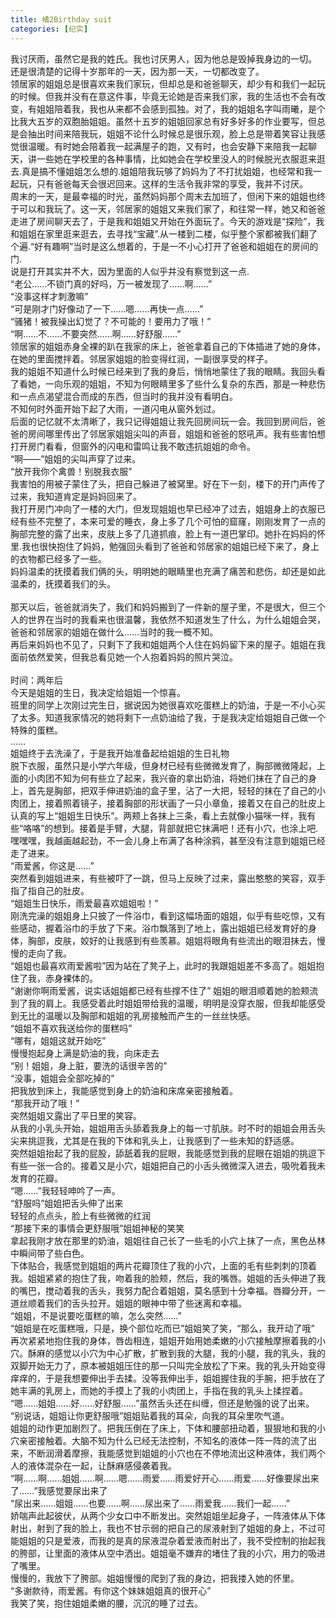 ```yaml
---
title: 橘2Birthday suit
categories: [纪实]
---
```


我讨厌雨，虽然它是我的姓氏。我也讨厌男人，因为他总是毁掉我身边的一切。<br>还是很清楚的记得十岁那年的一天，因为那一天，一切都改变了。<br>领居家的姐姐总是很喜欢来我们家玩，但却总是和爸爸聊天，却少有和我们一起玩的时候。但我并没有在意这件事，毕竟无论她是否来我们家，我的生活也不会有改变，有姐姐陪着我，我也从来都不会感到孤独。对了，我的姐姐名字叫雨曦，是个比我大五岁的双胞胎姐姐。虽然十五岁的姐姐回家总有好多好多的作业要写，但总是会抽出时间来陪我玩，姐姐不论什么时候总是很乐观，脸上总是带着笑容让我感觉很温暖。有时她会陪着我一起满屋子的跑，又有时，也会安静下来陪我一起聊天，讲一些她在学校里的各种事情，比如她会在学校里没人的时候脱光衣服逛来逛去\.真是搞不懂姐姐怎么想的\.姐姐陪我玩够了妈妈为了不打扰姐姐，也经常和我一起玩，只有爸爸每天会很迟回来。这样的生活令我非常的享受，我并不讨厌。<br>周末的一天，是最幸福的时光，虽然妈妈那个周末去加班了，但闲下来的姐姐也终于可以和我玩了。这一天，邻居家的姐姐又来我们家了，和往常一样，她又和爸爸走进了房间聊天去了，于是我和姐姐又开始在外面玩了。今天的游戏是“探险”，我和姐姐在家里逛来逛去，去寻找“宝藏”\.从一楼到二楼，似乎整个家都被我们翻了个遍\.“好有趣啊”当时是这么想着的，于是一不小心打开了爸爸和姐姐在的房间的门\.<br>说是打开其实并不大，因为里面的人似乎并没有察觉到这一点\.<br>“老公……不锁门真的好吗，万一被发现了……啊……”<br>“没事这样才刺激嘛”<br>“可是刚才门好像动了一下……嗯……再快一点……”<br>“骚猪！被我操出幻觉了？不可能的！要用力了哦！”<br>“啊……不……不要突然……啊……好舒服……”<br>领居家的姐姐赤身全裸的趴在我家的床上，爸爸拿着自己的下体插进了她的身体，在她的里面搅拌着。邻居家姐姐的脸变得红润，一副很享受的样子。<br>我的姐姐不知道什么时候已经来到了我的身后，悄悄地蒙住了我的眼睛。我回头看了看她，一向乐观的姐姐，不知为何眼睛里多了些什么复杂的东西，那是一种悲伤和一点点渴望混合而成的东西，但当时的我并没有看明白。<br>不知何时外面开始下起了大雨，一道闪电从窗外划过。<br>后面的记忆就不太清晰了，我只记得姐姐让我先回房间玩一会。我回到房间后，爸爸的房间哪里传出了邻居家姐姐尖叫的声音，姐姐和爸爸的怒吼声。我有些害怕想打开房门看看，但窗外的闪电和雷鸣让我不敢违抗姐姐的命令。<br>“啊——”姐姐的尖叫声穿了过来。<br>“放开我你个禽兽！别脱我衣服”<br>我害怕的用被子蒙住了头，把自己躲进了被窝里。好在下一刻，楼下的开门声传了过来，我知道肯定是妈妈回来了。<br>我打开房门冲向了一楼的大门，但发现姐姐也早已经冲了过去，姐姐身上的衣服已经有些不完整了，本来可爱的睡衣，身上多了几个可怕的窟窿，刚刚发育了一点的胸部完整的露了出来，皮肤上多了几道抓痕，脸上有一道巴掌印。她扑在妈妈的怀里\.我也很快抱住了妈妈，勉强回头看到了爸爸和邻居家的姐姐已经下来了，身上的衣物都已经多了一些。<br>妈妈温柔的抚摸着我们俩的头，明明她的眼睛里也充满了痛苦和悲伤，却还是如此温柔的，抚摸着我们的头。<br><br>那天以后，爸爸就消失了，我们和妈妈搬到了一件新的屋子里，不是很大，但三个人的世界在当时的我看来也很温馨，我依然不知道发生了什么，为什么姐姐会哭，爸爸和邻居家的姐姐在做什么……当时的我一概不知。<br>再后来妈妈也不见了，只剩下了我和姐姐两个人住在妈妈留下来的屋子。姐姐在我面前依然爱笑，但我总看见她一个人抱着妈妈的照片哭泣。<br><br>时间：两年后<br>今天是姐姐的生日，我决定给姐姐一个惊喜。<br>班里的同学上次刚过完生日，据说因为她很喜欢吃蛋糕上的奶油，于是一不小心买了太多。知道我家情况的她将剩下一点奶油给了我，于是我决定给姐姐自己做一个特殊的蛋糕。<br>……<br>姐姐终于去洗澡了，于是我开始准备起给姐姐的生日礼物<br>脱下衣服，虽然只是小学六年级，但身材已经有些微微发育了，胸部微微隆起，上面的小肉团不知为何有些立了起来，我兴奋的拿出奶油，将她们抹在了自己的身上，首先是胸部，把双手伸进奶油的盒子里，沾了一大把，轻轻的抹在了自己的小肉团上，接着照着镜子，接着胸部的形状画了一只小章鱼，接着又在自己的肚皮上认真的写上“姐姐生日快乐”。两颊上各抹上三条，看上去就像小猫咪一样，我有些“咯咯”的想到。接着是手臂，大腿，背部就把它抹满吧！还有小穴，也涂上吧\.嘿嘿嘿，我越画越起劲，不一会儿身上布满了各种涂鸦，甚至没有注意到姐姐已经走了进来。<br>“雨爱酱，你这是……”<br>突然看到姐姐进来，有些被吓了一跳，但马上反映了过来，露出憨憨的笑容，双手指了指自己的肚皮。<br>“姐姐生日快乐，雨爱最喜欢姐姐啦！”<br>刚洗完澡的姐姐身上只披了一件浴巾，看到这幅场面的姐姐，似乎有些吃惊，又有些感动，握着浴巾的手放了下来。浴巾飘落到了地上，露出姐姐已经发育好的身体，胸部，皮肤，姣好的让我感到有些羡慕。姐姐将眼角有些流出的眼泪抹去，慢慢的走向了我。<br>“姐姐也最喜欢雨爱酱啦”因为站在了凳子上，此时的我跟姐姐差不多高了。姐姐抱住了我，赤身裸体的。<br>“谢谢你啊雨爱酱，说实话姐姐都已经有些撑不住了” 姐姐的眼泪顺着她的脸颊流到了我的肩上。我感受着此时姐姐带给我的温暖，明明是没穿衣服，但我却能感受到无比的温暖以及胸部和姐姐的乳房接触而产生的一丝丝快感。<br>“姐姐不喜欢我送给你的蛋糕吗”<br>“哪有，姐姐这就开始吃”<br>慢慢抱起身上满是奶油的我，向床走去<br>“别！姐姐，身上脏，要洗的话很辛苦的”<br>“没事，姐姐会全部吃掉的”<br>把我放到床上，我能感觉到身上的奶油和床席亲密接触着。<br>“那我开动了哦！”<br>突然姐姐又露出了平日里的笑容。<br>从我的小乳头开始，姐姐用舌头舔着我身上的每一寸肌肤。时不时的姐姐会用舌头尖来挑逗我，尤其是在我的下体和乳头上，让我感到了一些未知的舒适感。<br>突然姐姐抬起了我的屁股，舔舐着我的屁眼，我能感觉到我的屁眼在姐姐的挑逗下有些一张一合的。接着又是小穴，姐姐把自己的小舌头微微深入进去，吸吮着我未发育的花瓣。<br>“嗯……”我轻轻呻吟了一声。<br>“舒服吗”姐姐把舌头伸了出来<br>轻轻的点点头，脸上有些微微的红润<br>“那接下来的事情会更舒服哦”姐姐神秘的笑笑<br>拿起我刚才放在那里的奶油，姐姐往自己长了一些毛的小穴上抹了一点，黑色丛林中瞬间带了些白色。<br>下体贴合，我感觉到姐姐的两片花瓣顶住了我的小穴，上面的毛有些刺刺的顶着我。姐姐紧紧的抱住了我，吻着我的脸颊，然后，我的嘴唇。姐姐的舌头伸进了我的嘴巴，搅动着我的舌头，我努力配合着姐姐，莫名感到十分幸福。唇瓣分开，一道丝顺着我们的舌头拉开。姐姐的眼神中带了些迷离和幸福。<br>“姐姐，不是说要吃蛋糕的嘛，怎么突然……”<br>“姐姐是在吃蛋糕哦，只是，换个部位吃而已”姐姐笑了笑，“那么，我开动了哦”<br>再次紧紧地抱住我的身体，唇齿相连，姐姐开始用她柔嫩的小穴接触摩擦着我的小穴。酥麻的感觉以小穴为中心扩散，扩散到我的大腿，我的小腿，我的乳头，我的双脚开始无力了，原本被姐姐压住的那一只叫完全放松了下来。我的乳头开始变得痒痒的，于是我想要伸出手去揉。没等我伸出手，姐姐握住我的手腕，把手放在了她丰满的乳房上，而她的手摸上了我的小肉团上，手指在我的乳头上揉捏着。<br>“嗯……姐姐……好……好舒服……”虽然舌头还在纠缠，但还是勉强的说了出来。<br>“别说话，姐姐让你更舒服哦”姐姐贴着我的耳朵，向我的耳朵里吹气道。<br>姐姐的动作更加剧烈了。把我压倒在了床上，下体和腰部扭动着，狠狠地和我的小穴亲密接触着。大脑不知为什么已经无法控制，不知名的液体一阵一阵的流了出来，不断润滑着摩擦，我能感觉到姐姐的小穴也在不停地流出这种液体，我们两个人的液体混杂在一起，让酥麻感侵袭着我。<br>“啊……啊……姐姐……啊……嗯……雨爱……雨爱好开心……雨爱……好像要尿出来了……”我感觉要尿出来了<br>“尿出来……姐姐……也要……啊……尿出来了……雨爱我……我们一起……”<br>娇喘声此起彼伏，从两个少女口中不断发出。突然姐姐坐起身子，一阵液体从下体射出，射到了我的脸上，我也不甘示弱的把自己的尿液射到了姐姐的身上，不过可能姐姐的只是爱液，而我的是真的尿液混杂着爱液而射出了，我不受控制的抬起我的胯部，让里面的液体从空中洒出。姐姐毫不嫌弃的堵住了我的小穴，用力的吸进了嘴里。<br>慢慢的，我放下了胯部。姐姐慢慢的爬到了我的身边，把我搂入她的怀里。<br>“多谢款待，雨爱酱。有你这个妹妹姐姐真的很开心”<br>我笑了笑，抱住姐姐柔嫩的腰，沉沉的睡了过去。